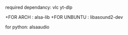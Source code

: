 required dependancy:
vlc
yt-dlp

+FOR ARCH    : alsa-lib
+FOR UNBUNTU : libasound2-dev

for python:
alsaaudio
